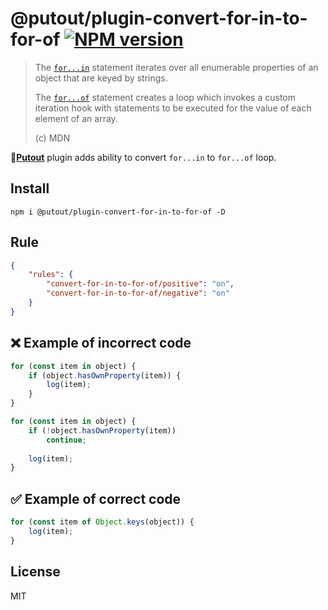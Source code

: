 # @putout/plugin-convert-for-in-to-for-of [![NPM version][NPMIMGURL]][NPMURL]

[NPMIMGURL]: https://img.shields.io/npm/v/@putout/plugin-convert-for-in-to-for-of.svg?style=flat&longCache=true
[NPMURL]: https://npmjs.org/package/@putout/plugin-convert-for-in-to-for-of "npm"

> The [`for...in`](https://developer.mozilla.org/en-US/docs/Web/JavaScript/Reference/Statements/for...in) statement iterates over all enumerable properties of an object that are keyed by strings.
>
> The [`for...of`](https://developer.mozilla.org/en-US/docs/Web/JavaScript/Reference/Statements/for...of) statement creates a loop which invokes a custom iteration hook with statements to be executed for the value of each element of an array.
>
> (c) MDN

🐊[**Putout**](https://github.com/coderaiser/putout) plugin adds ability to convert `for...in` to `for...of` loop.

## Install

```
npm i @putout/plugin-convert-for-in-to-for-of -D
```

## Rule

```json
{
    "rules": {
        "convert-for-in-to-for-of/positive": "on",
        "convert-for-in-to-for-of/negative": "on"
    }
}
```

## ❌ Example of incorrect code

```js
for (const item in object) {
    if (object.hasOwnProperty(item)) {
        log(item);
    }
}

for (const item in object) {
    if (!object.hasOwnProperty(item))
        continue;
    
    log(item);
}
```

## ✅ Example of correct code

```js
for (const item of Object.keys(object)) {
    log(item);
}
```

## License

MIT
